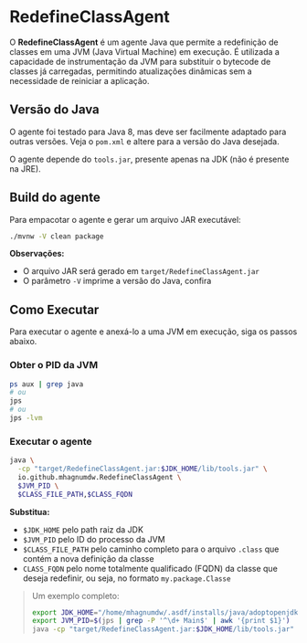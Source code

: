 # RedefineClassAgent

O **RedefineClassAgent** é um agente Java que permite a redefinição de classes em uma JVM (Java Virtual Machine) em execução. É utilizada a capacidade de instrumentação da JVM para substituir o bytecode de classes já carregadas, permitindo atualizações dinâmicas sem a necessidade de reiniciar a aplicação.

## Versão do Java

O agente foi testado para Java 8, mas deve ser facilmente adaptado para outras versões. Veja o `pom.xml` e altere para a versão do Java desejada.

O agente depende do `tools.jar`, presente apenas na JDK (não é presente na JRE).

## Build do agente

Para empacotar o agente e gerar um arquivo JAR executável:

```bash
./mvnw -V clean package
```

**Observações:**

- O arquivo JAR será gerado em `target/RedefineClassAgent.jar`
- O parâmetro `-V` imprime a versão do Java, confira

## Como Executar

Para executar o agente e anexá-lo a uma JVM em execução, siga os passos abaixo.

### Obter o PID da JVM

```bash
ps aux | grep java
# ou
jps
# ou
jps -lvm
```

### Executar o agente

```bash
java \
  -cp "target/RedefineClassAgent.jar:$JDK_HOME/lib/tools.jar" \
  io.github.mhagnumdw.RedefineClassAgent \
  $JVM_PID \
  $CLASS_FILE_PATH,$CLASS_FQDN
```

**Substitua:**

- `$JDK_HOME` pelo path raiz da JDK
- `$JVM_PID` pelo ID do processo da JVM
- `$CLASS_FILE_PATH` pelo caminho completo para o arquivo `.class` que contém a nova definição da classe
- `CLASS_FQDN` pelo nome totalmente qualificado (FQDN) da classe que deseja redefinir, ou seja, no formato `my.package.Classe`

> Um exemplo completo:
>
> ```bash
> export JDK_HOME="/home/mhagnumdw/.asdf/installs/java/adoptopenjdk-8.0.362+9"
> export JVM_PID=$(jps | grep -P '^\d+ Main$' | awk '{print $1}')
> java -cp "target/RedefineClassAgent.jar:$JDK_HOME/lib/tools.jar" io.github.mhagnumdw.RedefineClassAgent $JVM_PID /tmp/TesteFila.class,br.com.mypackage.TesteMDB
> ```
